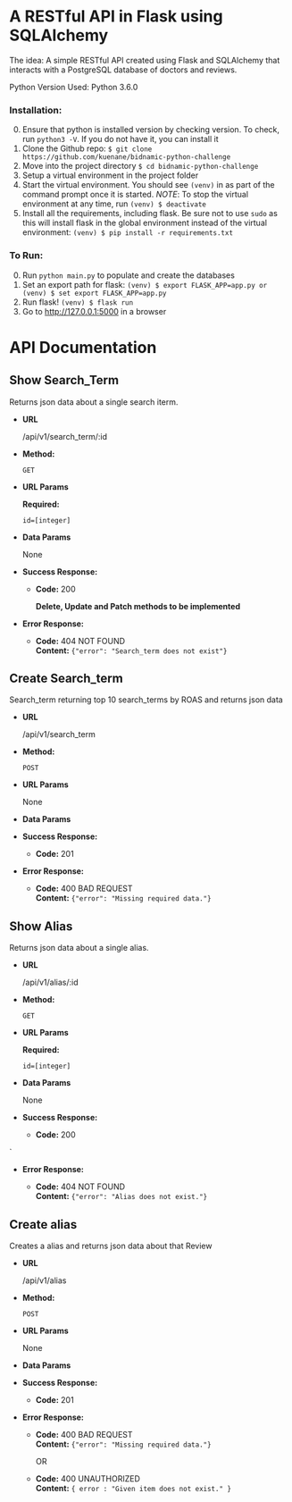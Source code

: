 # A RESTful API in Flask using SQLAlchemy
The idea: A simple RESTful API created using Flask and SQLAlchemy that interacts with a PostgreSQL database of doctors and reviews.

Python Version Used: Python 3.6.0

### Installation:

0) Ensure that python is installed version by checking version. To check, run `python3 -V`. If you do not have it, you can install it 
1) Clone the Github repo: `$ git clone https://github.com/kuenane/bidnamic-python-challenge`
2) Move into the project directory `$ cd bidnamic-python-challenge`
3) Setup a virtual environment in the project folder
4) Start the virtual environment. You should see `(venv)` in as part of the command prompt once it is started.
*NOTE*: To stop the virtual environment at any time, run `(venv) $ deactivate`
5) Install all the requirements, including flask. Be sure not to use `sudo` as this will install flask in the global environment instead of the virtual environment: `(venv) $ pip install -r requirements.txt`

### To Run:


0) Run `python main.py` to populate and create the databases
1) Set an export path for flask: `(venv) $ export FLASK_APP=app.py or (venv) $ set export FLASK_APP=app.py`
2) Run flask! `(venv) $ flask run`
3) Go to http://127.0.0.1:5000 in a browser


# API Documentation

**Show Search_Term**
----
  Returns json data about a single search iterm.

* **URL**

  /api/v1/search_term/:id

* **Method:**

  `GET`

*  **URL Params**

   **Required:**

   `id=[integer]`

* **Data Params**

  None

* **Success Response:**

  * **Code:** 200 <br />
    
    **Delete, Update and Patch methods to be implemented**

* **Error Response:**

  * **Code:** 404 NOT FOUND <br />
    **Content:** `{"error": "Search_term does not exist"}`

**Create Search_term**
----
  Search_term returning top 10 search_terms by ROAS and returns json data 

* **URL**

  /api/v1/search_term

* **Method:**

  `POST`

*  **URL Params**

   None

* **Data Params**

  

* **Success Response:**

  * **Code:** 201 <br />
   

* **Error Response:**

  * **Code:** 400 BAD REQUEST <br />
    **Content:** `{"error": "Missing required data."}`

**Show Alias**
----
  Returns json data about a single alias.

* **URL**

  /api/v1/alias/:id

* **Method:**

  `GET`

*  **URL Params**

   **Required:**

   `id=[integer]`

* **Data Params**

  None

* **Success Response:**

  * **Code:** 200 <br />
   
`

* **Error Response:**

  * **Code:** 404 NOT FOUND <br />
    **Content:** `{"error": "Alias does not exist."}`

**Create alias**
----
  Creates a alias and returns json data about that Review

* **URL**

  /api/v1/alias

* **Method:**

  `POST`

*  **URL Params**

   None

* **Data Params**


* **Success Response:**

  * **Code:** 201 <br />
    
* **Error Response:**

  * **Code:** 400 BAD REQUEST <br />
    **Content:** `{"error": "Missing required data."}`

    OR

  * **Code:** 400 UNAUTHORIZED <br />
    **Content:** `{ error : "Given item does not exist." }`

